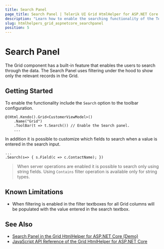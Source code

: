 ```yaml
---
title: Search Panel
page_title: Search Panel | Telerik UI Grid HtmlHelper for ASP.NET Core
description: "Learn how to enable the searching functionality of the Telerik UI Grid for ASP.NET Core."
slug: htmlhelpers_grid_aspnetcore_searchpanel
position: 5
---
```


# Search Panel

The Grid component has a built-in feature that enables the users to search through the data. The Search Panel uses filtering under the hood to show only the relevant records in the Grid.

## Getting Started

To enable the functionality include the `Search` option to the toolbar configuration.

    @(Html.Kendo().Grid<CustomerViewModel>()
        .Name("Grid")
        .ToolBar(t => t.Search()) // Enable the Search panel.
        ...

In addition it is possible to customize which fields to search when a value is entered in the search input.

    ...
    .Search(s=> { s.Field(c => c.ContactName); })
    

> When server operations are enabled it is possible to search only using string fields. Using `Contains` filter operation is available only for string types. 


## Known Limitations

* When filtering is enabled in the filter textboxes for all Grid columns will be populated with the value entered in the search textbox.



## See Also

* [Search Panel in the Grid HtmlHelper for ASP.NET Core (Demo)](https://demos.telerik.com/aspnet-core/grid/search-panel)
* [JavaScript API Reference of the Grid HtmlHelper for ASP.NET Core](/api/grid)
